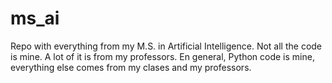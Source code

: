 # ms_ai
Repo with everything from my M.S. in Artificial Intelligence. Not all the code is mine. A lot of it is from my professors. En general, Python code is mine, everything else comes from my clases and my professors.
